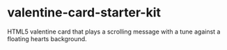 # valentine-card-starter-kit
HTML5 valentine card that plays a scrolling message with a tune against a floating hearts background.

